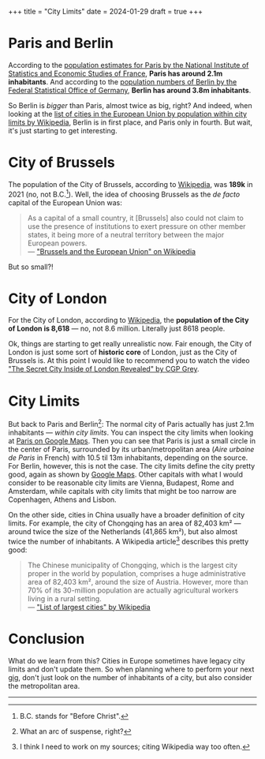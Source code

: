 +++
title = "City Limits"
date = 2024-01-29
draft = true
+++

# Paris and Berlin

According to the [population estimates for Paris by the National Institute of Statistics and Economic Studies of France](https://www.insee.fr/en/statistiques/serie/001760155), **Paris has around 2.1m inhabitants**.
And according to the [population numbers of Berlin by the Federal Statistical Office of Germany](https://www.destatis.de/EN/Themes/Society-Environment/Population/Current-Population/Tables/population-by-laender.html), **Berlin has around 3.8m inhabitants**.

So Berlin is *bigger* than Paris, almost twice as big, right? And indeed, when looking at the [list of cities in the European Union by population within city limits by Wikipedia](https://en.wikipedia.org/wiki/List_of_cities_in_the_European_Union_by_population_within_city_limits), Berlin is in first place, and Paris only in fourth. But wait, it's just starting to get interesting.


# City of Brussels

The population of the City of Brussels, according to [Wikipedia](https://en.wikipedia.org/wiki/City_of_Brussels), was **189k** in 2021 (no, not B.C.[^1]). Well, the idea of choosing Brussels as the _de facto_ capital of the European Union was:

> As a capital of a small country, it [Brussels] also could not claim to use the presence of institutions to exert pressure on other member states, it being more of a neutral territory between the major European powers.  
> — ["Brussels and the European Union" on Wikipedia](https://en.wikipedia.org/wiki/Brussels_and_the_European_Union#Installation_in_Brussels_and_early_development)

But so small?!


# City of London

For the City of London, according to [Wikipedia](https://en.wikipedia.org/wiki/City_of_London), the **population of the City of London is 8,618** — no, not 8.6 million. Literally just 8618 people. 

Ok, things are starting to get really unrealistic now. Fair enough, the City of London is just some sort of **historic core** of London, just as the City of Brussels is. At this point I would like to recommend you to watch the video ["The Secret City Inside of London Revealed" by CGP Grey](https://youtu.be/LrObZ_HZZUc?si=OkngxYKaw3szdYGs).


# City Limits

But back to Paris and Berlin[^2]: The normal city of Paris actually has just 2.1m inhabitants — *within city limits*. You can inspect the city limits when looking at [Paris on Google Maps](https://www.google.com/maps/place/Paris,+France). Then you can see that Paris is just a small circle in the center of Paris, surrounded by its urban/metropolitan area (*Aire urbaine de Paris* in French) with 10.5 til 13m inhabitants, depending on the source. For Berlin, however, this is not the case. The city limits define the city pretty good, again as shown by [Google Maps](https://www.google.com/maps/place/Berlin,+Germany). Other capitals with what I would consider to be reasonable city limits are Vienna, Budapest, Rome and Amsterdam, while capitals with city limits that might be too narrow are Copenhagen, Athens and Lisbon.

On the other side, cities in China usually have a broader definition of city limits. For example, the city of Chongqing has an area of 82,403 km² — around twice the size of the Netherlands (41,865 km²), but also almost twice the number of inhabitants. A Wikipedia article[^3] describes this pretty good:

> The Chinese municipality of Chongqing, which is the largest city proper in the world by population, comprises a huge administrative area of 82,403 km², around the size of Austria. However, more than 70% of its 30-million population are actually agricultural workers living in a rural setting.  
> — ["List of largest cities" by Wikipedia](https://en.wikipedia.org/wiki/List_of_largest_cities)


# Conclusion

What do we learn from this? Cities in Europe sometimes have legacy city limits and don't update them. So when planning where to perform your next [gig](https://www.youtube.com/watch?v=dQw4w9WgXcQ), don't just look on the number of inhabitants of a city, but also consider the metropolitan area.

---

[^1]: B.C. stands for "Before Christ".

[^2]: What an arc of suspense, right?

[^3]: I think I need to work on my sources; citing Wikipedia way too often.